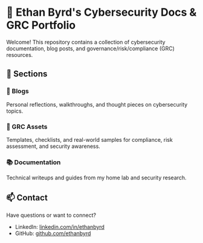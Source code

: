 # 📘 Ethan Byrd's Cybersecurity Docs & GRC Portfolio

Welcome! This repository contains a collection of cybersecurity documentation, blog posts, and governance/risk/compliance (GRC) resources.

## 📑 Sections

### 📝 Blogs
Personal reflections, walkthroughs, and thought pieces on cybersecurity topics.

### 📂 GRC Assets
Templates, checklists, and real-world samples for compliance, risk assessment, and security awareness.

### 📚 Documentation
Technical writeups and guides from my home lab and security research.

## 📫 Contact
Have questions or want to connect?

- LinkedIn: [linkedin.com/in/ethanbyrd](https://linkedin.com/in/ethanbyrd)
- GitHub: [github.com/ethanbyrd](https://github.com/ethanbyrd)

